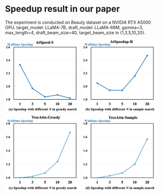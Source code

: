 # Speedup result in our paper

The experiment is conducted on Beauty dataset on a NVIDIA RTX A5000 GPU. target_model: LLaMA-7B, draft_model: LLaMA-68M, gamma=3, max_length=4, draft_beam_size=40, target_beam_size in {1,3,5,10,20}.


![](image.png)